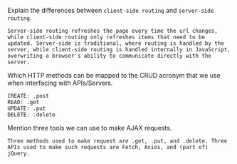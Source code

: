 Explain the differences between `client-side routing` and `server-side routing`.

    Server-side routing refreshes the page every time the url changes, while client-side routing only refreshes items that need to be updated. Server-side is traditional, where routing is handled by the server, while client-side routing is handled internally in JavaScript, overwriting a browser's ability to communicate directly with the server.

Which HTTP methods can be mapped to the CRUD acronym that we use when interfacing with APIs/Servers.

    CREATE: .post 
    READ: .get
    UPDATE: .put
    DELETE: .delete

Mention three tools we can use to make AJAX requests.
    
    Three methods used to make request are .get, .put, and .delete. Three APIs used to make such requests are Fetch, Axios, and (part of) jQuery.
